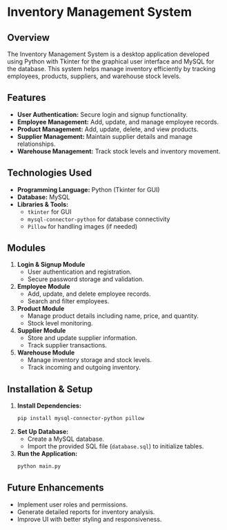 # Inventory Management System

## Overview
The Inventory Management System is a desktop application developed using Python with Tkinter for the graphical user interface and MySQL for the database. This system helps manage inventory efficiently by tracking employees, products, suppliers, and warehouse stock levels.

## Features
- **User Authentication:** Secure login and signup functionality.
- **Employee Management:** Add, update, and manage employee records.
- **Product Management:** Add, update, delete, and view products.
- **Supplier Management:** Maintain supplier details and manage relationships.
- **Warehouse Management:** Track stock levels and inventory movement.

## Technologies Used
- **Programming Language:** Python (Tkinter for GUI)
- **Database:** MySQL
- **Libraries & Tools:**
  - `tkinter` for GUI
  - `mysql-connector-python` for database connectivity
  - `Pillow` for handling images (if needed)

## Modules
1. **Login & Signup Module**
   - User authentication and registration.
   - Secure password storage and validation.
2. **Employee Module**
   - Add, update, and delete employee records.
   - Search and filter employees.
3. **Product Module**
   - Manage product details including name, price, and quantity.
   - Stock level monitoring.
4. **Supplier Module**
   - Store and update supplier information.
   - Track supplier transactions.
5. **Warehouse Module**
   - Manage inventory storage and stock levels.
   - Track incoming and outgoing inventory.

## Installation & Setup
1. **Install Dependencies:**
   ```sh
   pip install mysql-connector-python pillow
   ```
2. **Set Up Database:**
   - Create a MySQL database.
   - Import the provided SQL file (`database.sql`) to initialize tables.
3. **Run the Application:**
   ```sh
   python main.py
   ```

## Future Enhancements
- Implement user roles and permissions.
- Generate detailed reports for inventory analysis.
- Improve UI with better styling and responsiveness.


